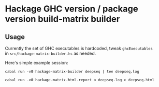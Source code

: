 # Hackage GHC version / package version build-matrix builder

## Usage

Currently the set of GHC executables is hardcoded, tweak
`ghcExecutables` in `src/hackage-matrix-builder.hs` as needed.

Here's simple example session:

    cabal run -v0 hackage-matrix-builder deepseq | tee deepseq.log

    cabal run -v0 hackage-matrix-html-report < deepseq.log > deepseq.html

